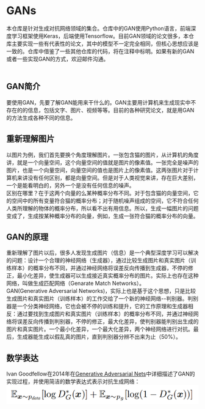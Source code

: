 # GANs
本仓库是针对生成对抗网络领域的集合。仓库中的GAN使用Python语言，前端深度学习框架使用Keras，后端使用Tensorflow。目前GAN领域的论文很多，本仓库主要实现一些有代表性的论文，其中的模型不一定完全相同，但核心思想应该是一致的。仓库中借鉴了一些其他仓库的代码，将在注释中标明。如果有新的GAN或者一些实现GAN的方式，欢迎邮件沟通。
<br><br>
## GAN简介
要使用GAN，先要了解GAN能用来干什么的。GAN主要用计算机来生成现实中不存在的的信息，包括文字、图片、视频等等。目前的各种研究论文，就是用GAN的方法生成各种不同的信息。
## 重新理解图片
以图片为例，我们首先要换个角度理解图片。一张包含猫的图片，从计算机的角度讲，就是一个向量空间，这个向量空间的值就是图片的像素值。一张完全是噪声的图片，也是一个向量空间，向量空间的值也是图片上的像素值。这两张图片对于计算机来讲没有任何区别，都是向量空间。但是对于人类视觉来讲，存在巨大差别，一个是能看明白的，另外一个是没有任何信息的噪声。<br>
区别在哪里？在于这两个向量的么某种概率分布不同。对于包含猫的向量空间，它的空间中的所有变量符合猫的概率分布；对于随机噪声组成的空间，它不符合任何人类所理解的物体的概率分布，所以看不出有用信息。所以，生成一幅图片的问题变成了，生成按某种概率分布的向量，例如，生成一张符合猫的概率分布的向量。
## GAN的原理
重新理解了图片以后，很多人发现生成图片（信息）是一个典型深度学习可以解决的问题：设计一个合理的神经网络（生成器），通过比较生成图片和真实图片（训练样本）的概率分布不同，并通过神经网络将误差反向传播到生成器，不停的修正，最小化差异，使生成器可以生成接近真实概率分布的图片。实际上也存在这种网络，叫做生成匹配网络（Genarate Match Networks）。<br>
GAN(Generative Adversarial Networks)，实际上也是基于这个思想，只是比较生成图片和真实图片（训练样本）的工作交给了一个新的神经网络--判别器。判别器是一个分类神经网络，它也会被不停的训练和提升，它的工作原理和生成器相反：通过要找到生成图片和真实图片（训练样本）的概率分布不同，并通过神经网络将误差反向传播到判别器，不停的修正，最大化差异，使判别器能判别出生成的图片和真实图片。一个最小化差异，一个最大化差异，两个神经网络进行对抗。最后，生成器能生成以假乱真的图片，直到判别器分辨不出来为止（50%）。<br>
## 数学表达
Ivan Goodfellow在2014年在[Generative Adversarial Nets](https://arxiv.org/pdf/1406.2661v1.pdf)中详细描述了GAN的实现过程，并使用简洁的数学表达式表示对抗生成网络：<br>
![GAN formula](https://github.com/figoliu/GANs/blob/master/resources/ganformula.png)
